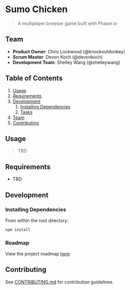 # Sumo Chicken

> A multiplayer browser game built with Phaser.io

## Team

  - __Product Owner__: Chris Lockwood (@knockoutdonkey)
  - __Scrum Master__: Devon Koch (@devonkoch)
  - __Development Team__: Shelley Wang (@shelleywang)

## Table of Contents

1. [Usage](#Usage)
1. [Requirements](#requirements)
1. [Development](#development)
    1. [Installing Dependencies](#installing-dependencies)
    1. [Tasks](#tasks)
1. [Team](#team)
1. [Contributing](#contributing)

## Usage

> TBD

## Requirements

- TBD

## Development

### Installing Dependencies

From within the root directory:

```sh
npm install
```

### Roadmap

View the project roadmap [here](LINK_TO_PROJECT_ISSUES)


## Contributing

See [CONTRIBUTING.md](CONTRIBUTING.md) for contribution guidelines.
